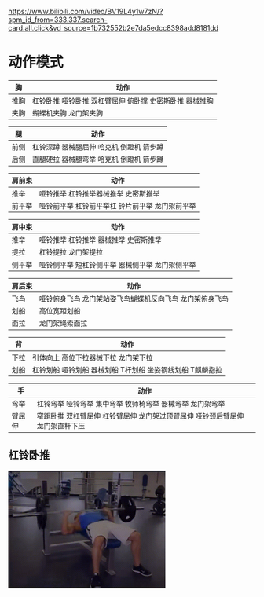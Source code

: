 https://www.bilibili.com/video/BV19L4y1w7zN/?spm_id_from=333.337.search-card.all.click&vd_source=1b732552b2e7da5edcc8398add8181dd

# 动作模式

| 胸   | 动作                                                    |
| ---- | ------------------------------------------------------- |
| 推胸 | 杠铃卧推 哑铃卧推 双杠臂屈伸 俯卧撑 史密斯卧推 器械推胸 |
| 夹胸 | 蝴蝶机夹胸 龙门架夹胸                                   |

| 腿   | 动作                                     |
| ---- | ---------------------------------------- |
| 前侧 | 杠铃深蹲 器械腿屈伸 哈克机 倒蹬机 箭步蹲 |
| 后侧 | 直腿硬拉 器械腿弯举 哈克机 倒蹬机 箭步蹲 |

| 肩前束 | 动作                                            |
| ------ | ----------------------------------------------- |
| 推举   | 哑铃推举 杠铃推举器械推举 史密斯推举            |
| 前平举 | 哑铃前平举 杠铃前平举杠 铃片前平举 龙门架前平举 |

| 肩中束 | 动作                                            |
| ------ | ----------------------------------------------- |
| 推举   | 哑铃推举 杠铃推举 器械推举 史密斯推举           |
| 提拉   | 杠铃提拉 龙门架提拉                             |
| 侧平举 | 哑铃侧平举 短杠铃侧平举 器械侧平举 龙门架侧平举 |

| 肩后束 | 动作                                                     |
| ------ | -------------------------------------------------------- |
| 飞鸟   | 哑铃俯身飞鸟 龙门架站姿飞鸟蝴蝶机反向飞鸟 龙门架俯身飞鸟 |
| 划船   | 高位宽距划船                                             |
| 面拉   | 龙门架绳索面拉                                           |

| 背   | 动作                                                      |
| ---- | --------------------------------------------------------- |
| 下拉 | 引体向上 高位下拉器械下拉 龙门架下拉                      |
| 划船 | 杠铃划船 哑铃划船 器械划船 T杆划船 坐姿钢线划船 T麒麟抱拉 |

| 手     | 动作                                                         |
| ------ | ------------------------------------------------------------ |
| 弯举   | 杠铃弯举 哑铃弯举 集中弯举 牧师椅弯举 器械弯举 龙门架弯举    |
| 臂屈伸 | 窄距卧推 双杠臂屈伸 杠铃臂屈伸 龙门架过顶臂屈伸 哑铃颈后臂屈伸 龙门架直杆下压 |

## 杠铃卧推
<img src=".\Moive\杠铃卧推.gif" alt="杠铃卧推" align="left" style="zoom:50%;" />
